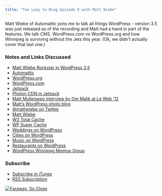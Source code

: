 ```yaml
---
title: "Too Lazy to Blog Episode 9 with Matt Wiebe"
---
```

<p>Matt Wiebe of Automattic joins me to talk all things WordPress - version 3.5 was just released as of the recording and Matt had a hand in part of the features. We talk CMS, WordPress.com vs WordPress.org and how Winnipeg is surviving without the Jets this year. (Ok, we didn't actually cover that last one.)</p>
<h3>Notes and Links Discussed</h3>
<ul>
<li><a href="http://wp.mattwie.be/2012/12/11/im-a-rockstar-in-wordpress-3-5/">Matt Wiebe Rockstar in WordPress 3.5</a></li>
<li><a href="http://automattic.com">Automattic</a></li>
<li><a href="http://wordpress.org">WordPress.org</a></li>
<li><a href="http://wordpress.com">WordPress.com</a></li>
<li><a href="http://jetpack.me/">Jetpack</a></li>
<li><a href="http://jetpack.me/support/photon/">Photon CDN in Jetpack</a></li>
<li><a href="http://www.youtube.com/watch?v=DABu2TFijZo">Matt Mullenweg interview by Om Malik at Le Web ’12</a></li>
<li><a href="http://matt.wordpress.com">Matt’s WordPress photo blog</a></li>
<li><a href="http://www.twitter.com/mattwiebe">@mattwiebe on Twitter</a></li>
<li><a href="http://wp.mattwie.be">Matt Wiebe</a></li>
<li><a href="http://wordpress.org/extend/plugins/w3-total-cache/">W3 Total Cache</a></li>
<li><a href="http://wordpress.org/extend/plugins/wp-super-cache/">WP Super Cache</a></li>
<li><a href="http://en.wordpress.com/weddings/">Weddings on WordPress</a></li>
<li><a href="http://en.wordpress.com/cities/">Cities on WordPress</a></li>
<li><a href="http://en.wordpress.com/music/">Music on WordPress</a></li>
<li><a href="http://en.wordpress.com/restaurants/">Restaurants on WordPress</a></li>
<li><a href="http://www.meetup.com/wordpresswinnipeg/">WordPress Winnipeg Meetup Group</a></li>
</ul>
<h3 id="subscribe">Subscribe</h3>
<ul>
<li><a href="http://phobos.apple.com/WebObjects/MZStore.woa/wa/viewPodcast?id=563304315">Subscribe in iTunes</a></li>
<li><a href="https://chrisenns.com/feed/podcast/">RSS Subscription</a></li>
</ul>
<p><a href="http://target.georiot.com/Proxy.ashx?grid=9646&id=6PFrOqNV4B8&offerid=162397&type=3&subid=0&tmpid=3664&RD_PARM1=https%253A%252F%252Fitunes.apple.com%252Fca%252Fpodcast%252Ffaraway-so-close%252Fid563304315%253Fmt%253D2%2526uo%253D4%2526partnerId%253D30" target="itunes_store"><img src="http://r.mzstatic.com/images/web/linkmaker/badge_itunes-lrg.gif" alt="Faraway, So Close" style="border: 0;"/></a></p>
